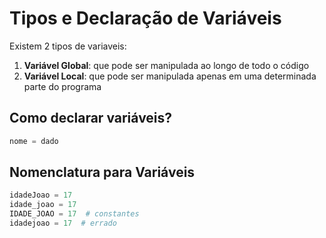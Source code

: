 # Tipos e Declaração de Variáveis

Existem 2 tipos de variaveis:

1. **Variável Global**: que pode ser manipulada ao longo de todo o código
1. **Variável Local**: que pode ser manipulada apenas em uma determinada parte do programa

## Como declarar variáveis?
````python
nome = dado
````

## Nomenclatura para Variáveis

````python
idadeJoao = 17
idade_joao = 17
IDADE_JOAO = 17  # constantes
idadejoao = 17  # errado
````